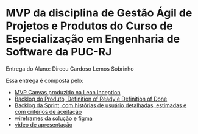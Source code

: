 # MVP da disciplina de Gestão Ágil de Projetos e Produtos do Curso de Especialização em Engenharia de Software da PUC-RJ

Entrega do Aluno: Dirceu Cardoso Lemos Sobrinho

Essa entrega é composta pelo:
- [MVP Canvas produzido na Lean Inception](https://miro.com/app/board/uXjVKPqEnuU=/?share_link_id=859241151062)
- [Backlog do Produto, Definition of Ready e Definition of Done](https://github.com/dirceus/pos-grad-mvp3-gestao_agil/blob/main/product-backlog.pdf)
- [Backlog da Sprint, com histórias de usuário detalhadas, estimadas e com critérios de aceitação](https://github.com/dirceus/pos-grad-mvp3-gestao_agil/blob/main/sprint-backlog.pdf)
- [wireframes da solução](https://github.com/dirceus/pos-grad-mvp3-gestao_agil/blob/main/wireframe/) e [figma](https://www.figma.com/file/WY8iGVpykztkzqV0AAvooU/Wireframe---Responda-R%C3%A1pido?type=design&node-id=0%3A1&mode=design&t=BTGX7ZfLq8NMXRxF-1)
- [vídeo de apresentação](https://youtu.be/k0FZILRlhFk)

